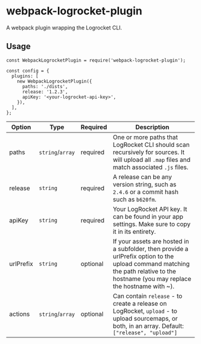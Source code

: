 # webpack-logrocket-plugin

A webpack plugin wrapping the Logrocket CLI.

## Usage

```
const WebpackLogrocketPlugin = require('webpack-logrocket-plugin');

const config = {
  plugins: [
    new WebpackLogrocketPlugin({
      paths: './dists',
      release: '1.2.3',
      apiKey: '<your-logrocket-api-key>',
    }),
  ],
};
```

| Option | Type | Required | Description |
---------|------|----------|-------------
| paths | `string`/`array` | required | One or more paths that LogRocket CLI should scan recursively for sources. It will upload all `.map` files and match associated `.js` files. |
| release | `string` | required | A release can be any version string, such as `2.4.6` or a commit hash such as `b620fm`. |
| apiKey | `string` | required | Your LogRocket API key. It can be found in your app settings. Make sure to copy it in its entirety. |
| urlPrefix | `string` | optional | If your assets are hosted in a subfolder, then provide a urlPrefix option to the upload command matching the path relative to the hostname (you may replace the hostname with ~). |
| actions | `string`/`array` | optional | Can contain `release` - to create a release on LogRocket, `upload` - to upload sourcemaps, or both, in an array. Default: `["release", "upload"]` |
